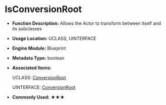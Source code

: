 # IsConversionRoot

- **Function Description:** Allows the Actor to transform between itself and its subclasses

- **Usage Location:** UCLASS, UINTERFACE

- **Engine Module:** Blueprint

- **Metadata Type:** boolean

- **Associated Items:**

  UCLASS: [ConversionRoot](../../Specifier/UCLASS/Scene/ConversionRoot/ConversionRoot.md)

  UINTERFACE: [ConversionRoot](../../Specifier/UINTERFACE/UHT/ConversionRoot.md)

- **Commonly Used:** ★★★